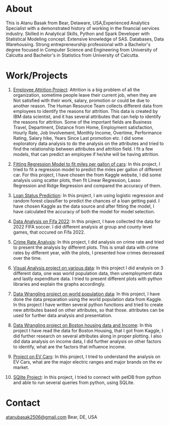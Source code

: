 About
===================================================================================================

This is Atanu Basak from Bear, Delaware, USA,Experienced Analytics Specialist with a demonstrated history of working in the financial services industry. Skilled in Analytical Skills, Python and Spark Developer with Statistical Modeling concept. Extensive knowledge of SAS. Databases, Data Warehousing. Strong entrepreneurship professional with a Bachelor's degree focused in Computer Science and Engineering from University of Calcutta and Bachelor's in Statistics from University of Calcutta.

Work/Projects
====================================================================================================

1. [Employee Attrition Project](https://github.com/atanubasak2506/Data_Mining/tree/main/Project%20on%20Employee%20Attrition): Attrition is a big problem of all the organization, sometime
people leave their current job, when they are Not satisfied with their work, salary,
promotion or could be due to another reason. The Human Resource Team collects
different data from employees to identify the reasons for attrition. This data is created by
IBM data scientist, and it has several attributes that can help to identify the reasons for
attrition. Some of the important fields are Business Travel, Department, Distance from
Home, Employment satisfaction, Hourly Rate, Job Involvement, Monthly Income,
Overtime, Performance Rating, Salary hike, Years Since Last promotion etc.
I did some exploratory data analysis to do the analysis on the attributes and tried to find
the relationship between attributes and attrition field. I fit a few models, that can predict an
employee if he/she will be having attrition.



2. [Fitting Regression Model to fit miles per gallon of cars](https://github.com/atanubasak2506/Data_Mining/tree/main/Fitting%20Regression%20Model): In this project, I tried to fit a
regression model to predict the miles per gallon of different car. For this project, I have
chosen the from Kaggle website, I did some analysis using scatter plots, then fit Linear
Regression, Lasso Regression and Ridge Regression and compared the accuracy of them.


3. [Loan Status Prediction](https://github.com/atanubasak2506/Project-On-Loan-Data): In this project, I am using logistic regression and random forest
classifier to predict the chances of a loan getting paid. I have chosen Kaggle as the data
source and after fitting the model, I have calculated the accuracy of both the model for
model selection.


4. [Data Analysis on Fifa 2022](https://github.com/atanubasak2506/Data_Mining/tree/main/Data%20Analysis%20on%20Fifa%20data): In this project, I have collected the data for 2022 FIFA
soccer. I did different analysis at group and county level games, that occured on Fifa 2022.


5. [Crime Rate Analysis](https://github.com/atanubasak2506/Data_Presentation_and_Visualization/tree/main/Visualization%20Project%20on%20Crime%20Rate%20and%20Birth%20Rate): In this project, I did analysis on crime rate and tried to present the
analysis by different plots. This is small data with crime rates by different year, with the
plots, I presented how crimes decreased over the time.


6. [Visual Analysis project on various data](https://github.com/atanubasak2506/Data_Presentation_and_Visualization/tree/main/Visualization%20Project%20on%20World%20Population): In this project I did analysis on 3 different
data, one was world population data, then unemployment data and lastly expenditure
data. I tried to present different plots with python libraries and explain the graphs
accordingly.


7. [Data Wrangling project on world population data](https://github.com/atanubasak2506/Data_Preparation/tree/main/Data%20Wrangling%20on%20World%20Population): In this project, I have done the data
preparation using the world population data from Kaggle. In this project I have written
several python functions and tried to create new attributes based on other attributes, so
that those. attributes can be used for further data analysis and presentation.


8. [Data Wrangling project on Boston housing data and Income](https://github.com/atanubasak2506/Data_Preparation/tree/main/Data%20Wrangling%20with%20Boston%20Housing%20Data): In this project I have
read the data for Boston Housing, that I got from Kaggle, I did further research on several
attributes along in proper plotting. I also did data analysis on income data, I did further
analysis on other factors to identify, what are the factors that influence income.


9. [Project on EV Cars](https://github.com/atanubasak2506/Data_Preparation/tree/main/Final%20Project%20Submission%20on%20EV%20Cars): In this project, I tried to understand the analysis on EV Cars, what
are the major electric ranges and major brands on the ev market.


10. [SQlite Project](https://github.com/atanubasak2506/Data_Preparation/tree/main/Project%20on%20Sqlite): In this project, I tried to connect with petDB from python and able to
run several queries from python, using SQLite.

Contact
=====================================================================================================
atanubasak2506@gmail.com
Bear, DE, USA
